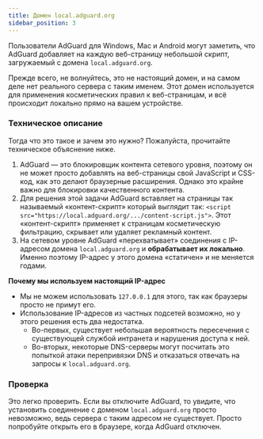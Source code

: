 ```yaml
---
title: Домен local.adguard.org
sidebar_position: 3
---
```


Пользователи AdGuard для Windows, Mac и Android могут заметить, что AdGuard добавляет на каждую веб-страницу небольшой скрипт, загружаемый с домена `local.adguard.org`.

Прежде всего, не волнуйтесь, это не настоящий домен, и на самом деле нет реального сервера с таким именем. Этот домен используется для применения косметических правил к веб-страницам, и всё происходит локально прямо на вашем устройстве.

### Техническое описание

Тогда что это такое и зачем это нужно? Пожалуйста, прочитайте техническое объяснение ниже.

1. AdGuard — это блокировщик контента сетевого уровня, поэтому он не может просто добавлять на веб-страницы свой JavaScript и CSS-код, как это делают браузерные расширения. Однако это крайне важно для блокировки качественного контента.
2. Для решения этой задачи AdGuard вставляет на страницы так называемый «контент-скрипт» который выглядит так: `<script src="https://local.adguard.org/.../content-script.js">`. Этот «контент-скрипт» применяет к страницам косметическую фильтрацию, скрывает или удаляет рекламный контент.
3. На сетевом уровне AdGuard «перехватывает» соединения с IP-адресом домена `local.adguard.org` и **обрабатывает их локально**. Именно поэтому IP-адрес у этого домена «статичен» и не меняется годами.

**Почему мы используем настоящий IP-адрес**

* Мы не можем использовать `127.0.0.1` для этого, так как браузеры просто не примут его.
* Использование IP-адресов из частных подсетей возможно, но у этого решения есть два недостатка.
    * Во-первых, существует небольшая вероятность пересечения с существующей службой интранета и нарушения доступа к ней.
    * Во-вторых, некоторые DNS-серверы могут посчитать это попыткой атаки перепривязки DNS и отказаться отвечать на запросы к `local.adguard.org`.

### Проверка

Это легко проверить. Если вы отключите AdGuard, то увидите, что установить соединение с доменом `local.adguard.org` просто невозможно, ведь сервера с таким адресом не существует. Просто попробуйте открыть его в браузере, когда AdGuard отключен.